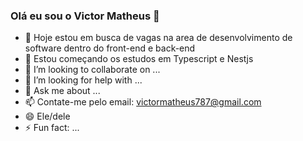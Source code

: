 ### Olá eu sou o Victor Matheus 👋

- 🔭 Hoje estou em busca de vagas na area de desenvolvimento de software dentro do front-end e back-end
- 🌱 Estou começando os estudos em Typescript e Nestjs
- 👯 I’m looking to collaborate on ...
- 🤔 I’m looking for help with ...
- 💬 Ask me about ...
- 📫 Contate-me pelo email: victormatheus787@gmail.com
- 😄 Ele/dele
- ⚡ Fun fact: ...
